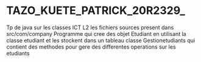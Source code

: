 # TAZO_KUETE_PATRICK_20R2329_
Tp de java sur les classes ICT L2
les fichiers sources present dans src/com/company
Programme qui cree des objet Etudiant en utilisant la classe etudiant et les stockent dans un tableau
classe Gestionetudiants qui contient des methodes pour gere des differentes operations sur les etudiants 
